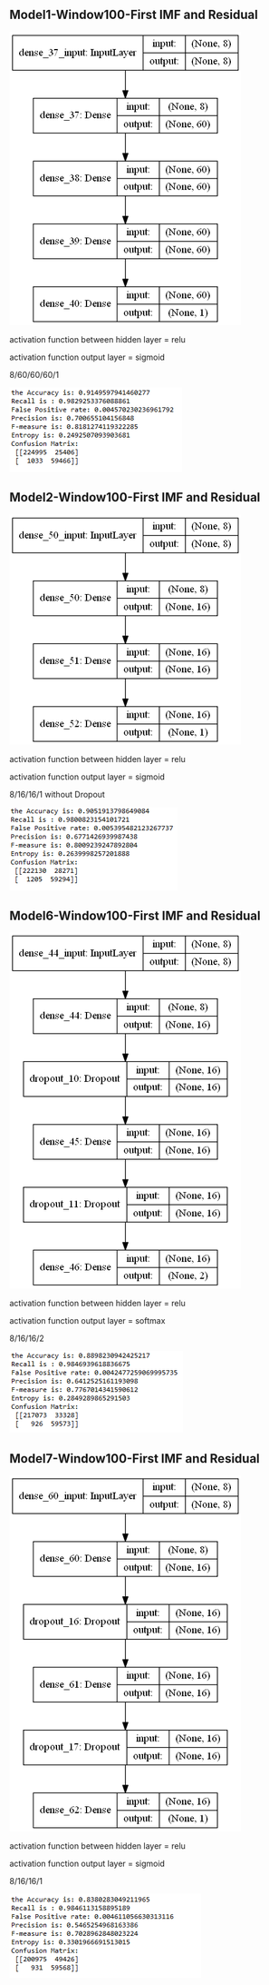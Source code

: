 ## Model1-Window100-First IMF and Residual
![alt text](Model1_w100_IMFResidual.png)

activation function between hidden layer = relu

activation function output layer = sigmoid

8/60/60/60/1

![alt text](Model1_w100_IMFResidual_Result.png)

## Model2-Window100-First IMF and Residual
![alt text](Model2_w100_IMFResidual.png)

activation function between hidden layer = relu

activation function output layer = sigmoid

8/16/16/1 without Dropout

![alt text](Model2_w100_IMFResidual_Result.png)



## Model6-Window100-First IMF and Residual
![alt text](Model6_w100_IMFResidual.png)

activation function between hidden layer = relu

activation function output layer = softmax

8/16/16/2

![alt text](Model6_w100_IMFResidual_Result.png)


## Model7-Window100-First IMF and Residual
![alt text](Model7_w100_IMFResidual.png)

activation function between hidden layer = relu

activation function output layer = sigmoid

8/16/16/1

![alt text](Model7_w100_IMFResidual_Result.png)


